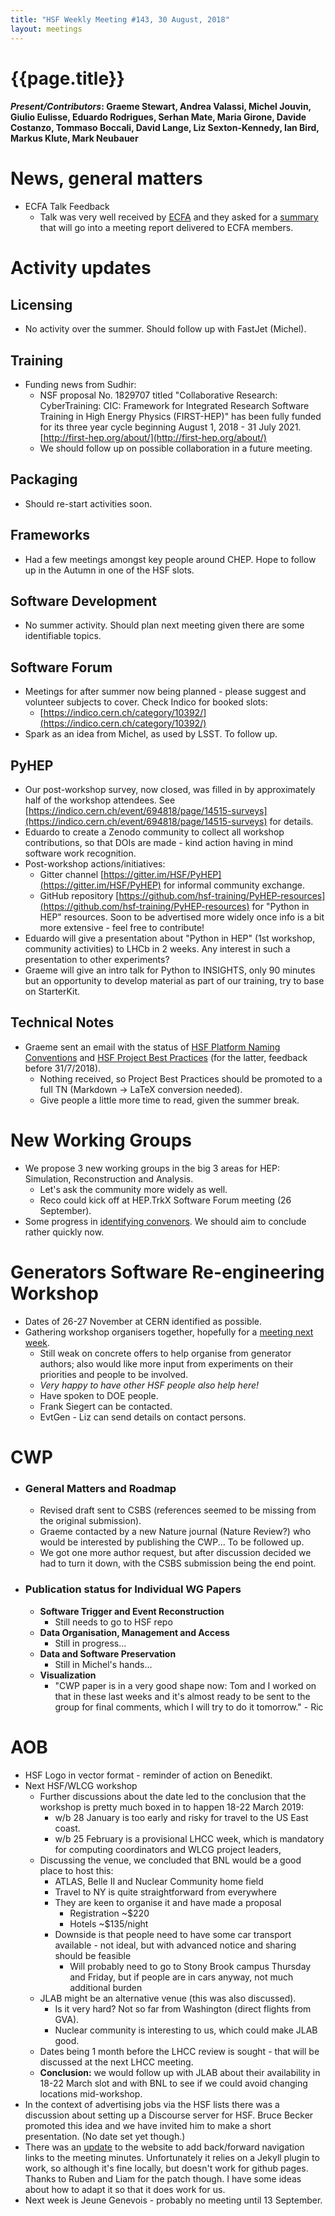 ```yaml
---
title: "HSF Weekly Meeting #143, 30 August, 2018"
layout: meetings
---
```


# {{page.title}}

#### _Present/Contributors_: Graeme Stewart, Andrea Valassi, Michel Jouvin, Giulio Eulisse, Eduardo Rodrigues, Serhan Mate, Maria Girone, Davide Costanzo, Tommaso Boccali, David Lange, Liz Sexton-Kennedy, Ian Bird, Markus Klute, Mark Neubauer

# News, general matters

- ECFA Talk Feedback
  - Talk was very well received by [ECFA](https://indico.cern.ch/event/730568/)
    and they asked for a
    [summary](https://docs.google.com/document/d/1opEikfVJIk8_5cX0UAXR3vFlewGkCrb7qlXxgcfXFp0/edit?usp=sharing)
    that will go into a meeting report delivered to ECFA members.

# Activity updates

## Licensing

- No activity over the summer. Should follow up with FastJet (Michel).

## Training

- Funding news from Sudhir:
  - NSF proposal No. 1829707 titled "Collaborative Research: CyberTraining: CIC:
    Framework for Integrated Research Software Training in High Energy Physics
    (FIRST-HEP)" has been fully funded for its three year cycle beginning August
    1, 2018 - 31 July 2021.
    [http://first-hep.org/about/](http://first-hep.org/about/)
  - We should follow up on possible collaboration in a future meeting.

## Packaging

- Should re-start activities soon.

## Frameworks

- Had a few meetings amongst key people around CHEP. Hope to follow up in the
  Autumn in one of the HSF slots.

## Software Development

- No summer activity. Should plan next meeting given there are some identifiable
  topics.

## Software Forum

- Meetings for after summer now being planned - please suggest and volunteer
  subjects to cover. Check Indico for booked slots:
  - [https://indico.cern.ch/category/10392/](https://indico.cern.ch/category/10392/)
- Spark as an idea from Michel, as used by LSST. To follow up.

## PyHEP

- Our post-workshop survey, now closed, was filled in by approximately half of
  the workshop attendees. See
  [https://indico.cern.ch/event/694818/page/14515-surveys](https://indico.cern.ch/event/694818/page/14515-surveys)
  for details.
- Eduardo to create a Zenodo community to collect all workshop contributions, so
  that DOIs are made - kind action having in mind software work recognition.
- Post-workshop actions/initiatives:
  - Gitter channel [https://gitter.im/HSF/PyHEP](https://gitter.im/HSF/PyHEP)
    for informal community exchange.
  - GitHub repository
    [https://github.com/hsf-training/PyHEP-resources](https://github.com/hsf-training/PyHEP-resources)
    for "Python in HEP" resources. Soon to be advertised more widely once info
    is a bit more extensive - feel free to contribute!
- Eduardo will give a presentation about "Python in HEP" (1st workshop,
  community activities) to LHCb in 2 weeks. Any interest in such a presentation
  to other experiments?
- Graeme will give an intro talk for Python to INSIGHTS, only 90 minutes but an
  opportunity to develop material as part of our training, try to base on
  StarterKit.

## Technical Notes

- Graeme sent an email with the status of
  [HSF Platform Naming Conventions](https://github.com/HSF/documents/tree/master/HSF-TN/2018-01)
  and
  [HSF Project Best Practices](https://github.com/HSF/documents/tree/master/HSF-TN/draft-2016-PROJ)
  (for the latter, feedback before 31/7/2018).
  - Nothing received, so Project Best Practices should be promoted to a full TN
    (Markdown -\> LaTeX conversion needed).
  - Give people a little more time to read, given the summer break.

# New Working Groups

- We propose 3 new working groups in the big 3 areas for HEP: Simulation,
  Reconstruction and Analysis.
  - Let's ask the community more widely as well.
  - Reco could kick off at HEP.TrkX Software Forum meeting (26 September).
- Some progress in
  [identifying convenors](https://docs.google.com/document/d/19-Etynm2gO07PGVGSDETmGNStWX3oq6TIpXftsbMoAc/edit?usp=sharing).
  We should aim to conclude rather quickly now.

# Generators Software Re-engineering Workshop

- Dates of 26-27 November at CERN identified as possible.
- Gathering workshop organisers together, hopefully for a
  [meeting next week](https://doodle.com/poll/4kwsgmv6uahqdxnz).
  - Still weak on concrete offers to help organise from generator authors; also
    would like more input from experiments on their priorities and people to be
    involved.
  - _Very happy to have other HSF people also help here!_
  - Have spoken to DOE people.
  - Frank Siegert can be contacted.
  - EvtGen - Liz can send details on contact persons.

# CWP

- ### General Matters and Roadmap
  - Revised draft sent to CSBS (references seemed to be missing from the
    original submission).
  - Graeme contacted by a new Nature journal (Nature Review?) who would be
    interested by publishing the CWP... To be followed up.
  - We got one more author request, but after discussion decided we had to turn
    it down, with the CSBS submission being the end point.
- ### Publication status for Individual WG Papers
  - **Software Trigger and Event Reconstruction**
    - Still needs to go to HSF repo
  - **Data Organisation, Management and Access**
    - Still in progress\...
  - **Data and Software Preservation**
    - Still in Michel's hands\...
  - **Visualization**
    - "CWP paper is in a very good shape now: Tom and I worked on that in these
      last weeks and it\'s almost ready to be sent to the group for final
      comments, which I will try to do it tomorrow." - Ric

# AOB

- HSF Logo in vector format - reminder of action on Benedikt.
- Next HSF/WLCG workshop
  - Further discussions about the date led to the conclusion that the workshop
    is pretty much boxed in to happen 18-22 March 2019:
    - w/b 28 January is too early and risky for travel to the US East coast.
    - w/b 25 February is a provisional LHCC week, which is mandatory for
      computing coordinators and WLCG project leaders,
  - Discussing the venue, we concluded that BNL would be a good place to host
    this:
    - ATLAS, Belle II and Nuclear Community home field
    - Travel to NY is quite straightforward from everywhere
    - They are keen to organise it and have made a proposal
      - Registration \~\$220
      - Hotels \~\$135/night
    - Downside is that people need to have some car transport available - not
      ideal, but with advanced notice and sharing should be feasible
      - Will probably need to go to Stony Brook campus Thursday and Friday, but
        if people are in cars anyway, not much additional burden
  - JLAB might be an alternative venue (this was also discussed).
    - Is it very hard? Not so far from Washington (direct flights from GVA).
    - Nuclear community is interesting to us, which could make JLAB good.
  - Dates being 1 month before the LHCC review is sought - that will be
    discussed at the next LHCC meeting.
  - **Conclusion:** we would follow up with JLAB about their availability in
    18-22 March slot and with BNL to see if we could avoid changing locations
    mid-workshop.
- In the context of advertising jobs via the HSF lists there was a discussion
  about setting up a Discourse server for HSF. Bruce Becker promoted this idea
  and we have invited him to make a short presentation. (No date set yet
  though.)
- There was an [update](https://github.com/HSF/hsf.github.io/pull/378) to the
  website to add back/forward navigation links to the meeting minutes.
  Unfortunately it relies on a Jekyll plugin to work, so although it's fine
  locally, but doesn't work for github pages. Thanks to Ruben and Liam for the
  patch though. I have some ideas about how to adapt it so that it does work for
  us.
- Next week is Jeune Genevois - probably no meeting until 13 September.
